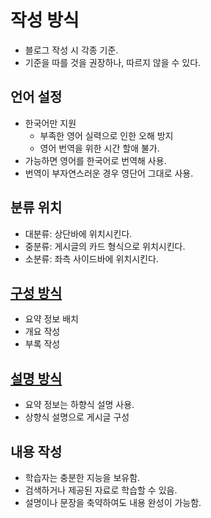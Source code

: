# 작성 방식
* 블로그 작성 시 각종 기준.
* 기준을 따를 것을 권장하나, 따르지 않을 수 있다.
## 언어 설정
* 한국어만 지원
    * 부족한 영어 실력으로 인한 오해 방지
    * 영어 번역을 위한 시간 할애 불가.
* 가능하면 영어를 한국어로 번역해 사용.
* 번역이 부자연스러운 경우 영단어 그대로 사용.
## 분류 위치
* 대분류: 상단바에 위치시킨다.
* 중분류: 게시글의 카드 형식으로 위치시킨다.
* 소분류: 좌측 사이드바에 위치시킨다.
## [구성 방식](구성방식.md)
* 요약 정보 배치
* 개요 작성
* 부록 작성
## [설명 방식](설명방식.md)
* 요약 정보는 하향식 설명 사용.
* 상향식 설명으로 게시글 구성
## 내용 작성
* 학습자는 충분한 지능을 보유함.
* 검색하거나 제공된 자료로 학습할 수 있음.
* 설명이나 문장을 축약하여도 내용 완성이 가능함.
